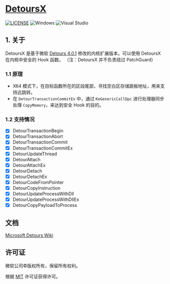 # [DetoursX](https://github.com/mirokaku/DetoursX)

[![LICENSE](https://img.shields.io/badge/license-MIT-blue.svg)](https://github.com/MiroKaku/DetoursX/blob/master/LICENSE)
![Windows](https://img.shields.io/badge/Windows-10+-orange.svg)
![Visual Studio](https://img.shields.io/badge/Visual%20Studio-2019-purple.svg)

## 1. 关于

DetoursX 是基于微软 [Detours 4.0.1](https://github.com/microsoft/Detours/tree/4.0.1) 修改的内核扩展版本。可以使用 DetoursX 在内核中安全的 Hook 函数。
（注：DetoursX 并不负责绕过 PatchGuard）

### 1.1 原理

* X64 模式下，在目标函数所在的区段尾部，寻找空白区存储跳板地址，用来支持远跳转。
* 在 `DetourTransactionCommitEx` 中，通过 `KeGenericCallDpc` 进行处理器同步处理 `CopyMemory`，来达到安全 Hook 的目的。

### 1.2 支持情况

- [x] DetourTransactionBegin
- [x] DetourTransactionAbort
- [x] DetourTransactionCommit
- [x] DetourTransactionCommitEx
- [x] DetourUpdateThread
- [x] DetourAttach
- [x] DetourAttachEx
- [x] DetourDetach
- [x] DetourDetachEx
- [x] DetourCodeFromPointer
- [x] DetourCopyInstruction
- [x] DetourUpdateProcessWithDll
- [x] DetourUpdateProcessWithDllEx
- [x] DetourCopyPayloadToProcess

## 文档

[Microsoft Detours Wiki](https://github.com/microsoft/Detours/wiki)

## 许可证

微软公司©版权所有，保留所有权利。

根据 [MIT](https://github.com/microsoft/Detours/blob/master/LICENSE.md) 许可证获得许可。
